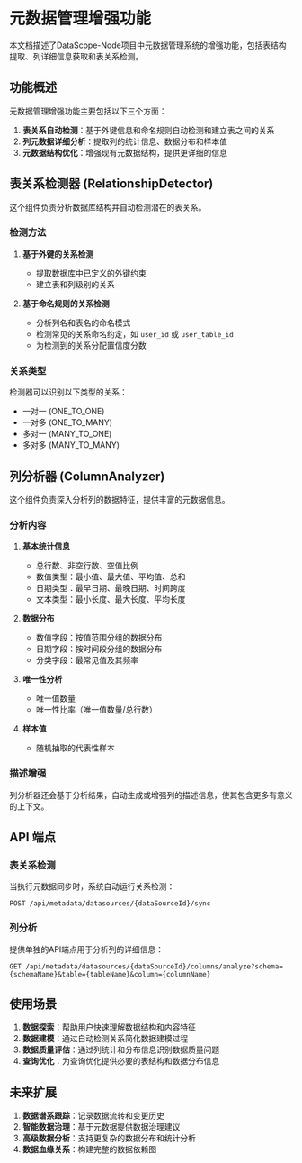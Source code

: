 # 元数据管理增强功能

本文档描述了DataScope-Node项目中元数据管理系统的增强功能，包括表结构提取、列详细信息获取和表关系检测。

## 功能概述

元数据管理增强功能主要包括以下三个方面：

1. **表关系自动检测**：基于外键信息和命名规则自动检测和建立表之间的关系
2. **列元数据详细分析**：提取列的统计信息、数据分布和样本值
3. **元数据结构优化**：增强现有元数据结构，提供更详细的信息

## 表关系检测器 (RelationshipDetector)

这个组件负责分析数据库结构并自动检测潜在的表关系。

### 检测方法

1. **基于外键的关系检测**
   - 提取数据库中已定义的外键约束
   - 建立表和列级别的关系

2. **基于命名规则的关系检测**
   - 分析列名和表名的命名模式
   - 检测常见的关系命名约定，如 `user_id` 或 `user_table_id`
   - 为检测到的关系分配置信度分数

### 关系类型

检测器可以识别以下类型的关系：
- 一对一 (ONE_TO_ONE)
- 一对多 (ONE_TO_MANY)
- 多对一 (MANY_TO_ONE)
- 多对多 (MANY_TO_MANY)

## 列分析器 (ColumnAnalyzer)

这个组件负责深入分析列的数据特征，提供丰富的元数据信息。

### 分析内容

1. **基本统计信息**
   - 总行数、非空行数、空值比例
   - 数值类型：最小值、最大值、平均值、总和
   - 日期类型：最早日期、最晚日期、时间跨度
   - 文本类型：最小长度、最大长度、平均长度

2. **数据分布**
   - 数值字段：按值范围分组的数据分布
   - 日期字段：按时间段分组的数据分布
   - 分类字段：最常见值及其频率

3. **唯一性分析**
   - 唯一值数量
   - 唯一性比率（唯一值数量/总行数）

4. **样本值**
   - 随机抽取的代表性样本

### 描述增强

列分析器还会基于分析结果，自动生成或增强列的描述信息，使其包含更多有意义的上下文。

## API 端点

### 表关系检测

当执行元数据同步时，系统自动运行关系检测：
```
POST /api/metadata/datasources/{dataSourceId}/sync
```

### 列分析

提供单独的API端点用于分析列的详细信息：
```
GET /api/metadata/datasources/{dataSourceId}/columns/analyze?schema={schemaName}&table={tableName}&column={columnName}
```

## 使用场景

1. **数据探索**：帮助用户快速理解数据结构和内容特征
2. **数据建模**：通过自动检测关系简化数据建模过程
3. **数据质量评估**：通过列统计和分布信息识别数据质量问题
4. **查询优化**：为查询优化提供必要的表结构和数据分布信息

## 未来扩展

1. **数据谱系跟踪**：记录数据流转和变更历史
2. **智能数据治理**：基于元数据提供数据治理建议
3. **高级数据分析**：支持更复杂的数据分布和统计分析
4. **数据血缘关系**：构建完整的数据依赖图